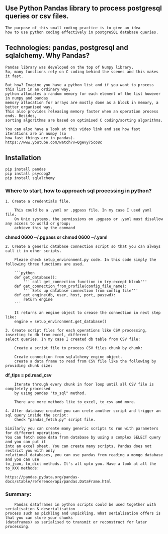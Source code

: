 ## Use Python Pandas library to process postgresql queries or csv files.

    The purpose of this small coding practice is to give an idea 
    how to use python coding effectively in postgreSQL database queries.


## Technologies: pandas, postgresql and sqlalchemy. Why Pandas?

    Pandas library was developed on the top of Numpy library. 
    So, many functions rely on C coding behind the scenes and this makes it fast. 
    
    But how? Imagine you have a python list and if you want to process this list in an ordinary way, 
    python allocates a random memory for each element of the list however in numpy and pandas 
    memory allocation for arrays are mostly done as a block in memory, a better organised way. 
    This also provides releasing memory faster when an operation process ends. Besides, 
    sorting algorithms are based on optimised C coding/sorting algorithms.

    You can also have a look at this video link and see how fast iterations are in numpy (so
    how fast things are in pandas).
    https://www.youtube.com/watch?v=Qgevy75co8c


## Installation

    pip install pandas
    pip install psycopg2
    pip install sqlalchemy


### Where to start, how to approach sql processing in python?

    1. Create a credentials file.

        This could be a .yaml or .pgpass file. In my case I used yaml file.
        On Unix systems, the permissions on .pgpass or .yaml must disallow any access to world or group; 
        achieve this by the command 
**chmod 0600 ~/.pgpass  or  chmod 0600 ~/.yaml**

    2. Create a generic database connection script so that you can always call it in other scripts.

        Please check setup_environment.py code. In this code simply the following three functions are used.

        ```python
        def get_database():
            ''' call get_connection function in try-except blcok'''
        def get_connection_from_profile(config_file_name):
            ''' Sets up database connection from config file'''
        def get_engine(db, user, host, port, passwd):
            return engine
        ```

        It returns an engine object to crease the connection in next step like:
        engine = setup_environment.get_database()

    3. Create script files for each operations like CSV processing, inserting to db from excel, different
    select queries. In my case I created db table from CSV file:

        Create a script file to process CSV files chunk by chunk:
        
        Create connection from sqlalchemy engine object.
        create a data frame to read from CSV file like the following by providing chunk size:

**df_tips = pd.read_csv**

        Iterate through every chunk in foor loop until all CSV file is completely processed 
        by using pandas "to_sql" method.

        There are more methods like to_excel, to_csv and more.

    4. After database created you can crete another script and trigger an sql query inside the script:
        Check "pandas_fetch.py" script file.

    Similarly you can create many generic scripts to run with parameters for different operations.
    You can fetch some data from database by using a complex SELECT query and you can put it
    into an excel sheet. You can create many scripts. Pandas does not restrict you with only
    relational databases, you can use pandas from reading a mongo database and you can use
    to_json, to_dict methods. It's all upto you. Have a look at all the to_XXX methods:

    https://pandas.pydata.org/pandas-docs/stable/reference/api/pandas.DataFrame.html


### Summary:

        Pandas dataframes in python scripts could be used together with serialisation & deserialisation
    process such as pickling and unpickling. What serialisation offers is that you can store your chunks
    (dataframes) as serialised to transmit or reconstruct for later processing.




